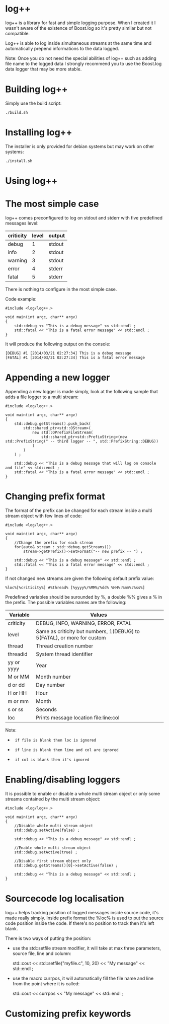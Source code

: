 log++
======

log++ is a library for fast and simple logging purpose. When I created it I wasn't aware of the existence of Boost.log so it's pretty similar but not compatible. 

Log++ is able to log inside simultaneous streams at the same time and automatically prepend informations to the data logged.

Note: Once you do not need the special abilities  of log++ such as adding file name to the logged data I strongly recommend you to use the Boost.log data logger that may be more stable. 

Building log++
=====

Simply use the build script:

    ./build.sh
    
Installing log++
=====

The installer is only provided for debian systems but may work on other systems:

    ./install.sh

Using log++
=====

The most simple case
====

log++ comes preconfigured to log on stdout and stderr with five predefined messages level:

| criticity     | level         | output
| ------------- | ------------- | -------------
| debug         | 1             | stdout
| info          | 2             | stdout
| warning       | 3             | stdout
| error         | 4             | stderr
| fatal         | 5             | stderr

There is nothing to configure in the most simple case.

Code example:

    #include <log/log++.>
    
    void main(int argc, char** argv)
    {
    	std::debug << "This is a debug message" << std::endl ;
    	std::fatal << "This is a fatal error message" << std::endl ;
    }
    
It will produce the following output on the console:

    [DEBUG] #1 [2014/03/21 02:27:34] This is a debug message
    [FATAL] #1 [2014/03/21 02:27:34] This is a fatal error message

Appending a new logger
====
Appending a new logger is made simply, look at the following sample that adds a file logger to a multi stream:


    #include <log/log++.>
    
    void main(int argc, char** argv)
    {
		std::debug.getStreams().push_back(
			std::shared_ptr<std::OStream>(
				new std::OPrefixFileStream(
					std::shared_ptr<std::PrefixString>(new std::PrefixString(" -- third logger -- ", std::PrefixString::DEBUG))
				)
			)
		) ;

    	std::debug << "This is a debug message that will log on console and file" << std::endl ;
    	std::fatal << "This is a fatal error message" << std::endl ;
    }
  

Changing prefix format
====
The format of the prefix can be changed for each stream inside a multi stream object with few lines of code:

    #include <log/log++.>
    
    void main(int argc, char** argv)
    {
    	//Change the prefix for each stream 
    	for(auto& stream : std::debug.getStreams())
    		stream->getPrefix()->setFormat("-- new prefix -- ") ;
    	
    	std::debug << "This is a debug message" << std::endl ;
    	std::fatal << "This is a fatal error message" << std::endl ;
    }
    
If not changed new streams are given the following default prefix value:

    %loc%[%criticity%] #%thread% [%yyyy%/%MM%/%dd% %HH%:%mm%:%ss%] 

Predefined variables should be surounded by %, a double %% gives a % in the prefix. The possible variables names are the following:

| Variable | Values |
| ------------- | ------------- |
| criticity | DEBUG, INFO, WARNING, ERROR, FATAL |
| level | Same as criticity but numbers, 1(DEBUG) to 5(FATAL), or more for custom |
| thread | Thread creation number |
| threadid | System thread identifier |
| yy or yyyy | Year |
| M or MM | Month number |
| d or dd | Day number |
| H or HH | Hour |
| m or mm | Month |
| s or ss | Seconds |  
| loc | Prints message location file:line:col |

Note: 
 * 		if file is blank then loc is ignored
 * 		if line is blank then line and col are ignored
 * 		if col is blank then it's ignored

Enabling/disabling loggers
====

It is possible to enable or disable a whole multi stream object or only some streams contained by the multi stream object:

    #include <log/log++.>
    
    void main(int argc, char** argv)
    {
		//Disable whole multi stream object
		std::debug.setActive(false) ;

    	std::debug << "This is a debug message" << std::endl ;
		
		//Enable whole multi stream object
		std::debug.setActive(true) ;

		//Disable first stream object only
		std::debug.getStreams()[0]->setActive(false) ;
		
    	std::debug << "This is a debug message" << std::endl ;
    }


Sourcecode log localisation
====

log++ helps tracking position of logged messages inside source code, it's made really simply. Inside prefix format the %loc% is used to put the source code position inside the code. 
If there's no position to track then it's left blank.

There is two ways of putting the position:

 * use the std::setfile stream modifier, it will take at max three parameters, source file, line and column:
 
    std::cout << std::setfile("myfile.c", 10, 20) << "My message" << std::endl ;
    
 * use the macro currpos, it will automatically fill the file name and line from the point where it is called:

    std::cout << currpos << "My message" << std::endl ;
 

Customizing prefix keywords
====

